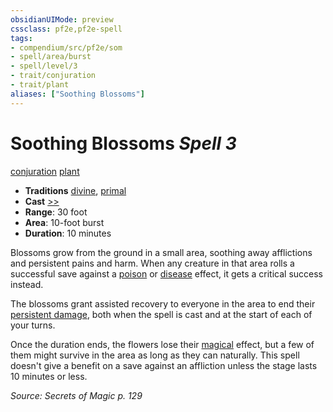 ```yaml
---
obsidianUIMode: preview
cssclass: pf2e,pf2e-spell
tags:
- compendium/src/pf2e/som
- spell/area/burst
- spell/level/3
- trait/conjuration
- trait/plant
aliases: ["Soothing Blossoms"]
---
```

# Soothing Blossoms *Spell 3*   
[conjuration](conjuration.md "Conjuration School Trait")  [plant](plant.md "Plant Creature Type Trait")  

- **Traditions** [divine](divine.md "Divine Tradition Trait"), [primal](primal.md "Primal Tradition Trait")
- **Cast** [>>](chapter-9-playing-the-game.md#Actions "Two-Action") 
- **Range**: 30 foot
- **Area**: 10-foot burst
- **Duration**: 10 minutes

Blossoms grow from the ground in a small area, soothing away afflictions and persistent pains and harm. When any creature in that area rolls a successful save against a [poison](Reference/Rules/Traits/poison.md "Poison Effect Trait") or [disease](Reference/Rules/Traits/disease.md "Disease Effect Trait") effect, it gets a critical success instead.

The blossoms grant assisted recovery to everyone in the area to end their [persistent damage](conditions.md#Persistent%20Damage), both when the spell is cast and at the start of each of your turns.

Once the duration ends, the flowers lose their [magical](magical.md "Magical Item Trait") effect, but a few of them might survive in the area as long as they can naturally. This spell doesn't give a benefit on a save against an affliction unless the stage lasts 10 minutes or less.

*Source: Secrets of Magic p. 129*